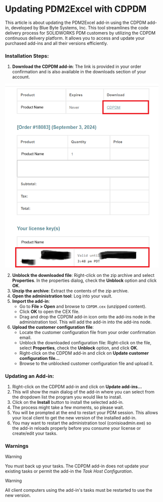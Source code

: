 # Updating PDM2Excel with CDPDM

This article is about updating the PDM2Excel add-in using the CDPDM add-in, developed by Blue Byte Systems, Inc. This tool streamlines the code delivery process for SOLIDWORKS PDM customers by utilizing the CDPDM continuous delivery platform. It allows you to access and update your purchased add-ins and all their versions efficiently.

### Installation Steps:

1. **Download the CDPDM add-in**: The link is provided in your order confirmation and is also available in the downloads section of your account.


<center>
<p>
<img  src="../images/confirmationemail.png"/>
</p>
</center>


2. **Unblock the downloaded file**: Right-click on the zip archive and select **Properties**. In the properties dialog, check the **Unblock** option and click **OK**.
3. **Unzip the archive**: Extract the contents of the zip archive.
4. **Open the administration tool**: Log into your vault.
5. **Import the add-in**:
    - Go to **File > Open** and browse to `CDPDM.cex` (unzipped content).
    - Click **OK** to open the CEX file.
    - Drag and drop the CDPDM add-in icon onto the add-ins node in the administration tool. This will add the add-in into the add-ins node.
6. **Upload the customer configuration file**:
    - Locate the customer configuration file from your order confirmation email.
    - Unblock the downloaded configuration file: Right-click on the file, select **Properties**, check the **Unblock** option, and click **OK**.
    - Right-click on the CDPDM add-in and click on **Update customer configuration file...**
    - Browse to the unblocked customer configuration file and upload it.

### Updating an Add-in:

1. Right-click on the CDPDM add-in and click on **Update add-ins…**
2. This will show the main dialog of the add-in where you can select from the dropdown list the program you would like to install.
3. Click on the **Install** button to install the selected add-in.
4. The process might take a few moments, so please wait.
5. You will be prompted at the end to restart your PDM session. This allows your local client to get the new version of the installed add-in.
6. You may want to restart the administration tool (conisioadmin.exe) so the add-in reloads properly before you consume your license or create/edit your tasks.
### Warnings

> [!Warning]
> You must back up your tasks. The CDPDM add-in does not update your existing tasks or permit the add-in the *Task Host Configuration*.

> [!Warning]
> All client computers using the add-in's tasks must be restarted to use the new version.